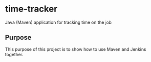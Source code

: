 # time-tracker
Java (Maven) application for tracking time on the job

## Purpose

This purpose of this project is to show how to use Maven and Jenkins together.


